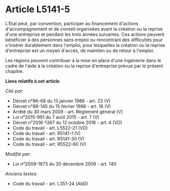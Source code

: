 # Article L5141-5

L'Etat peut, par convention, participer au financement d'actions d'accompagnement et de conseil organisées avant la création
ou la reprise d'une entreprise et pendant les trois années suivantes. Ces actions peuvent bénéficier à des personnes sans
emploi ou rencontrant des difficultés pour s'insérer durablement dans l'emploi, pour lesquelles la création ou la reprise
d'entreprise est un moyen d'accès, de maintien ou de retour à l'emploi. 

Les régions peuvent contribuer à la mise en place d'une ingénierie dans le cadre de l'aide à la création ou la reprise
d'entreprise prévue par le présent chapitre.

**Liens relatifs à cet article**

_Cité par_:

  - Décret n°86-68 du 13 janvier 1986 - art. 23 (V)
  - Décret n°88-145 du 15 février 1988 - art. 18 (V)
  - Arrêté du 30 mars 2009 - art. Règlement général (V)
  - Loi n°2015-991 du 7 août 2015 - art. 7 (V)
  - Décret n°2016-1367 du 12 octobre 2016 - art. 4 (VD)
  - Code du travail - art. L5522-21 (VD)
  - Code du travail - art. R5141-1 (V)
  - Code du travail - art. R5141-30 (V)
  - Code du travail - art. R5522-60 (V)

_Modifié par_:

  - Loi n°2009-1673 du 30 décembre 2009 - art. 140

_Anciens textes_:

  - Code du travail - art. L351-24 (AbD)

